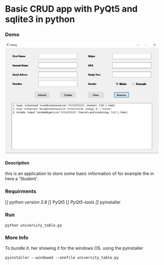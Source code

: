 # Basic CRUD app with PyQt5 and sqlite3 in python

### Demo
![alt text](https://github.com/Moaz-Mohammed-Elesawey/basic-crud-app-PyQt5-and-sqlite3/blob/master/Demo.JPG)

#### Description

this is an application to store some basic information of for example the in here a 'Student'.

### Requirments
[*] python version 3.8
[*] PyQt5
[*] PyQt5-tools
[*] pyinstaller

### Run

```
python university_table.py
```

### More Info
To bundle it. her showing it for the windows OS. using the pyinstaller

```
pyinstaller --windowed --onefile university_table.py
```